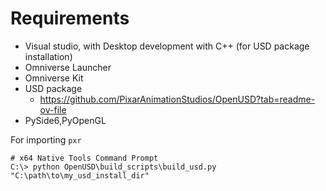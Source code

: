 # Requirements
- Visual studio, with Desktop development with C++ (for USD package installation)
- Omniverse Launcher
- Omniverse Kit
- USD package
	- https://github.com/PixarAnimationStudios/OpenUSD?tab=readme-ov-file
- PySide6,PyOpenGL

For importing `pxr`
```x64 Native Tools Command Prompt
# x64 Native Tools Command Prompt
C:\> python OpenUSD\build_scripts\build_usd.py "C:\path\to\my_usd_install_dir"
```
